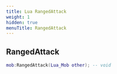 ```yaml
---
title: Lua RangedAttack
weight: 1
hidden: true
menuTitle: RangedAttack
---
```

## RangedAttack
```lua
mob:RangedAttack(Lua_Mob other); -- void
```